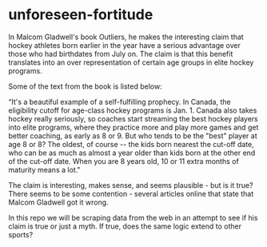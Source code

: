 # unforeseen-fortitude


In Malcom Gladwell's book Outliers, he makes the interesting claim that hockey athletes born earlier in the year have a serious advantage over those who had birthdates from July on. The claim is that this benefit translates into an over representation of certain age groups in elite hockey programs.

Some of the text from the book is listed below: 

“It's a beautiful example of a self-fulfilling prophecy. In Canada, the eligibility cutoff for age-class hockey programs is Jan. 1. Canada also takes hockey really seriously, so coaches start streaming the best hockey players into elite programs, where they practice more and play more games and get better coaching, as early as 8 or 9. But who tends to be the "best" player at age 8 or 8? The oldest, of course -- the kids born nearest the cut-off date, who can be as much as almost a year older than kids born at the other end of the cut-off date. When you are 8 years old, 10 or 11 extra months of maturity means a lot."

The claim is interesting, makes sense, and seems plausible - but is it true? There seems to be some contention - several articles online that state that Malcom Gladwell got it wrong.

In this repo we will be scraping data from the web in an attempt to see if his claim is true or just a myth. If true, does the same logic extend to other sports?
